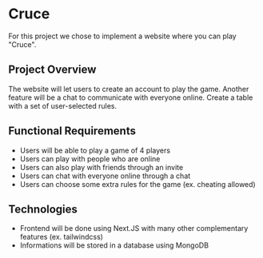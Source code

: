 # Cruce

For this project we chose to implement a website where you can play "Cruce".

## Project Overview

The website will let users to create an account to play the game.
Another feature will be a chat to communicate with everyone online.
Create a table with a set of user-selected rules.

## Functional Requirements

-   Users will be able to play a game of 4 players
-   Users can play with people who are online
-   Users can also play with friends through an invite
-   Users can chat with everyone online through a chat
-   Users can choose some extra rules for the game (ex. cheating allowed)

## Technologies

-   Frontend will be done using Next.JS with many other complementary features (ex. tailwindcss)
-   Informations will be stored in a database using MongoDB

